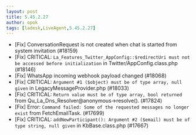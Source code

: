 ```yaml
---
layout: post
title: 5.45.2.27
author: opok
tags: [ladesk,LiveAgent,5.45.2.27]
---
```

- [Fix] ConversationRequest is not created when chat is started from system invitation (#18159)
- [Fix] CRITICAL: `La_Features_Twitter_AppConfig::$redirectUri must not be accessed before initialization` in Twitter/AppConfig.class.php (#18146)
- [Fix] WhatsApp incoming webhook payload changed (#18068)
- [Fix] CRITICAL: `Argument #1 ($object) must be of type array, null given` in LegacyMessageProvider.php (#18033)
- [Fix] CRITICAL: `Return value must be of type array, bool returned` from Qu_La_Dns_Resolver@anonymous->resolve(). (#17824)
- [Fix] Error: `Command failed: Some of the requested messages no longer exist` from FetchEmailTask. (#17699)
- [Fix] CRITICAL: `addNewParticipant(): Argument #2 ($email) must be of type string, null given` in KbBase.class.php (#17667)